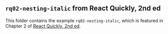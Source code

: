 ## `rq02-nesting-italic` from React Quickly, 2nd ed

This folder contains the example `rq02-nesting-italic`, which is featured in Chapter 2 of [React Quickly, 2nd ed](https://reactquickly.dev).
